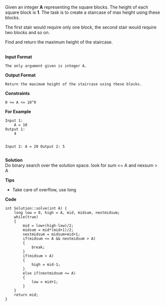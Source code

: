 <p>Given an integer <strong>A</strong> representing the square blocks. The height of each square block is <strong>1</strong>.
The task is to create a staircase of max height using these blocks.</p>
<p>The first stair would require only one block, the second stair would require two blocks and so on.</p>
<p>Find and return the maximum height of the staircase.</p>
<p><br>
<strong>Input Format</strong></p>
<pre><code>The only argument given is integer A.
</code></pre>
<p><strong>Output Format</strong></p>
<pre><code>Return the maximum height of the staircase using these blocks.
</code></pre>
<p><strong>Constraints</strong></p>
<pre><code>0 &lt;= A &lt;= 10^9
</code></pre>
<p><strong>For Example</strong></p>
<pre><code>Input 1:
    A = 10
Output 1:
    4

Input 2:
    A = 20
Output 2:
    5
</code></pre>

**Solution**  
Do binary search over the solution space. look for sum <= A and nexsum > A

**Tips**
- Take care of overflow, use long

**Code**
```
int Solution::solve(int A) {
    long low = 0, high = A, mid, midsum, nextmidsum;
    while(true)
    {
        mid = low+(high-low)/2;
        midsum = mid*(mid+1)/2;
        nextmidsum = midsum+mid+1;
        if(midsum <= A && nextmidsum > A)
        {
            break;
        }
        if(midsum > A)
        {
            high = mid-1;
        }
        else if(nextmidsum <= A)
        {
            low = mid+1;
        }
    }
    return mid;
}
```
